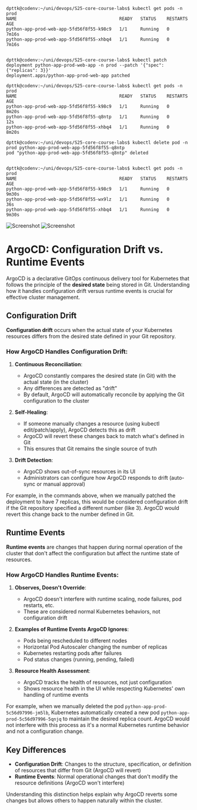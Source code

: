 ```
dpttk@codenv:~/uni/devops/S25-core-course-labs$ kubectl get pods -n prod
NAME                                       READY   STATUS    RESTARTS   AGE
python-app-prod-web-app-5fd56f8f55-k98c9   1/1     Running   0          7m16s
python-app-prod-web-app-5fd56f8f55-xhbq4   1/1     Running   0          7m16s


dpttk@codenv:~/uni/devops/S25-core-course-labs$ kubectl patch deployment python-app-prod-web-app -n prod --patch '{"spec":
{"replicas": 3}}'
deployment.apps/python-app-prod-web-app patched

dpttk@codenv:~/uni/devops/S25-core-course-labs$ kubectl get pods -n prod
NAME                                       READY   STATUS    RESTARTS   AGE
python-app-prod-web-app-5fd56f8f55-k98c9   1/1     Running   0          8m20s
python-app-prod-web-app-5fd56f8f55-q8ntp   1/1     Running   0          12s
python-app-prod-web-app-5fd56f8f55-xhbq4   1/1     Running   0          8m20s

dpttk@codenv:~/uni/devops/S25-core-course-labs$ kubectl delete pod -n prod python-app-prod-web-app-5fd56f8f55-q8ntp
pod "python-app-prod-web-app-5fd56f8f55-q8ntp" deleted


dpttk@codenv:~/uni/devops/S25-core-course-labs$ kubectl get pods -n prod
NAME                                       READY   STATUS    RESTARTS   AGE
python-app-prod-web-app-5fd56f8f55-k98c9   1/1     Running   0          9m30s
python-app-prod-web-app-5fd56f8f55-wx9lz   1/1     Running   0          36s
python-app-prod-web-app-5fd56f8f55-xhbq4   1/1     Running   0          9m30s
```

![Screenshot](screenshot/sc.png)
![Screenshot](screenshot/sc2.png)


# ArgoCD: Configuration Drift vs. Runtime Events

ArgoCD is a declarative GitOps continuous delivery tool for Kubernetes that follows the principle of the **desired state** being stored in Git. Understanding how it handles configuration drift versus runtime events is crucial for effective cluster management.

## Configuration Drift

**Configuration drift** occurs when the actual state of your Kubernetes resources differs from the desired state defined in your Git repository.

### How ArgoCD Handles Configuration Drift:

1. **Continuous Reconciliation**:
   - ArgoCD constantly compares the desired state (in Git) with the actual state (in the cluster)
   - Any differences are detected as "drift"
   - By default, ArgoCD will automatically reconcile by applying the Git configuration to the cluster

2. **Self-Healing**:
   - If someone manually changes a resource (using kubectl edit/patch/apply), ArgoCD detects this as drift
   - ArgoCD will revert these changes back to match what's defined in Git
   - This ensures that Git remains the single source of truth

3. **Drift Detection**:
   - ArgoCD shows out-of-sync resources in its UI
   - Administrators can configure how ArgoCD responds to drift (auto-sync or manual approval)

For example, in the commands above, when we manually patched the deployment to have 7 replicas, this would be considered configuration drift if the Git repository specified a different number (like 3). ArgoCD would revert this change back to the number defined in Git.

## Runtime Events

**Runtime events** are changes that happen during normal operation of the cluster that don't affect the configuration but affect the runtime state of resources.

### How ArgoCD Handles Runtime Events:

1. **Observes, Doesn't Override**:
   - ArgoCD doesn't interfere with runtime scaling, node failures, pod restarts, etc.
   - These are considered normal Kubernetes behaviors, not configuration drift

2. **Examples of Runtime Events ArgoCD Ignores**:
   - Pods being rescheduled to different nodes
   - Horizontal Pod Autoscaler changing the number of replicas
   - Kubernetes restarting pods after failures
   - Pod status changes (running, pending, failed)

3. **Resource Health Assessment**:
   - ArgoCD tracks the health of resources, not just configuration
   - Shows resource health in the UI while respecting Kubernetes' own handling of runtime events

For example, when we manually deleted the pod `python-app-prod-5c56d97996-jm5lb`, Kubernetes automatically created a new pod `python-app-prod-5c56d97996-5qnjq` to maintain the desired replica count. ArgoCD would not interfere with this process as it's a normal Kubernetes runtime behavior and not a configuration change.

## Key Differences

- **Configuration Drift**: Changes to the structure, specification, or definition of resources that differ from Git (ArgoCD will revert)
- **Runtime Events**: Normal operational changes that don't modify the resource definitions (ArgoCD won't interfere)

Understanding this distinction helps explain why ArgoCD reverts some changes but allows others to happen naturally within the cluster.
